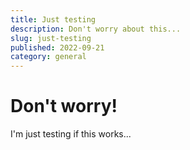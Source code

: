 ```yaml
---
title: Just testing
description: Don't worry about this...
slug: just-testing
published: 2022-09-21
category: general
---
```


# Don't worry!

I'm just testing if this works...
